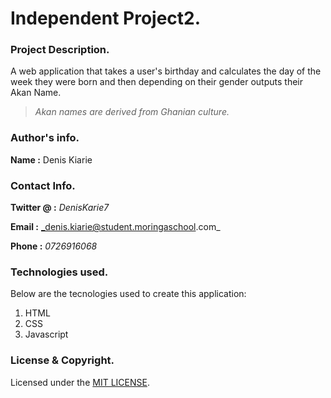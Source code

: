 # Independent Project2.

### Project Description.

A web application that takes a user's birthday and calculates the day of the week they were born and then depending on their gender outputs their Akan Name. 
>_Akan names are derived from Ghanian culture._


### Author's info.

**Name :** Denis Kiarie

### Contact Info.

**Twitter @ :** _DenisKarie7_

**Email :** _denis.kiarie@student.moringaschool.com_

**Phone :** _0726916068_


### Technologies used.

Below are the tecnologies used to create this application:

1. HTML
2. CSS
3. Javascript

### License & Copyright.

Licensed under the [MIT LICENSE](LICENSE).




